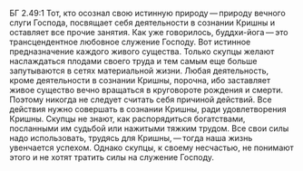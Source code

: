 БГ 2.49:1	Тот, кто осознал свою истинную природу — природу вечного слуги Господа, посвящает себя деятельности в сознании Кришны и оставляет все прочие занятия. Как уже говорилось, буддхи-йога — это трансцендентное любовное служение Господу. Вот истинное предназначение каждого живого существа. Только скупцы желают наслаждаться плодами своего труда и тем самым еще больше запутываются в сетях материальной жизни. Любая деятельность, кроме деятельности в сознании Кришны, порочна, ибо заставляет живое существо вечно вращаться в круговороте рождения и смерти. Поэтому никогда не следует считать себя причиной действий. Все действия нужно совершать в сознании Кришны, ради удовлетворения Кришны. Скупцы не знают, как распорядиться богатствами, посланными им судьбой или нажитыми тяжким трудом. Все свои силы надо использовать, трудясь для Кришны, — тогда наша жизнь увенчается успехом. Однако скупцы, к своему несчастью, не понимают этого и не хотят тратить силы на служение Господу.
